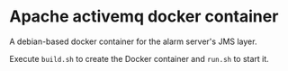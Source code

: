 # Apache activemq docker container

A debian-based docker container for the alarm server's JMS layer.

Execute `build.sh` to create the Docker container and `run.sh` to start it.	

